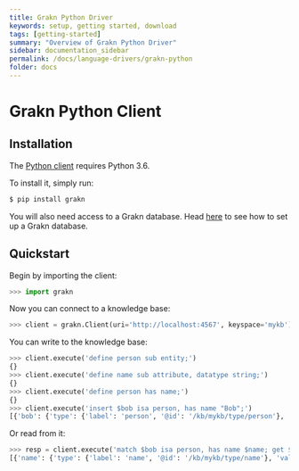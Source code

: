 ```yaml
---
title: Grakn Python Driver
keywords: setup, getting started, download
tags: [getting-started]
summary: "Overview of Grakn Python Driver"
sidebar: documentation_sidebar
permalink: /docs/language-drivers/grakn-python
folder: docs
---
```


# Grakn Python Client

## Installation

The [Python client](https://github.com/graknlabs/grakn-python) requires Python 3.6.

To install it, simply run:

```bash
$ pip install grakn
```

You will also need access to a Grakn database. Head [here](../documentation/get-started/setup-guide.html) to see how to
set up a Grakn database.

## Quickstart

Begin by importing the client:

```python
>>> import grakn
```

Now you can connect to a knowledge base:

```python
>>> client = grakn.Client(uri='http://localhost:4567', keyspace='mykb')
```

You can write to the knowledge base:

```python
>>> client.execute('define person sub entity;')
{}
>>> client.execute('define name sub attribute, datatype string;')
{}
>>> client.execute('define person has name;')
{}
>>> client.execute('insert $bob isa person, has name "Bob";')
[{'bob': {'type': {'label': 'person', '@id': '/kb/mykb/type/person'}, 'id': ...}}]
```

Or read from it:

```python
>>> resp = client.execute('match $bob isa person, has name $name; get $name;')
[{'name': {'type': {'label': 'name', '@id': '/kb/mykb/type/name'}, 'value': 'Bob', 'id': ...}}]
```
